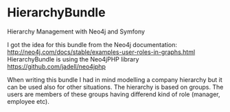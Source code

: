 # HierarchyBundle
Hierarchy Management with Neo4j and Symfony

I got the idea for this bundle from the Neo4j documentation: http://neo4j.com/docs/stable/examples-user-roles-in-graphs.html
HierarchyBundle is using the Neo4jPHP library https://github.com/jadell/neo4jphp


When writing this bundle I had in mind modelling a company hierarchy but it can be used also for other situations.
The hierarchy is based on groups. The users are members of these groups having differend kind of role (manager, employee etc).




